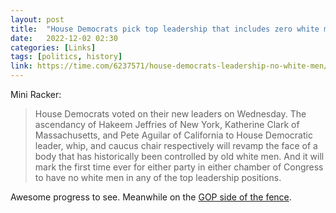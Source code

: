 ```yaml
---
layout: post
title:  "House Democrats pick top leadership that includes zero white men"
date:   2022-12-02 02:30
categories: [Links]
tags: [politics, history]
link: https://time.com/6237571/house-democrats-leadership-no-white-men/
---
```


Mini Racker:

>House Democrats voted on their new leaders on Wednesday. The ascendancy of Hakeem Jeffries of New York, Katherine Clark of Massachusetts, and Pete Aguilar of California to House Democratic leader, whip, and caucus chair respectively will revamp the face of a body that has historically been controlled by old white men. And it will mark the first time ever for either party in either chamber of Congress to have no white men in any of the top leadership positions.

Awesome progress to see. Meanwhile on the [GOP side of the fence](https://www.vanityfair.com/news/2022/12/kanye-west-alex-jones-donald-trump-hitler/).

